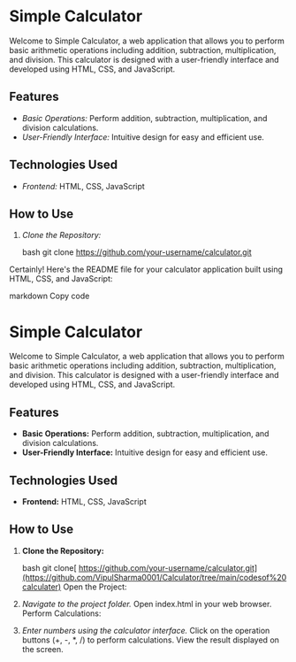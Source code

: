 # Simple Calculator

Welcome to Simple Calculator, a web application that allows you to perform basic arithmetic operations including addition, subtraction, multiplication, and division. This calculator is designed with a user-friendly interface and developed using HTML, CSS, and JavaScript.

## Features

- *Basic Operations:* Perform addition, subtraction, multiplication, and division calculations.
- *User-Friendly Interface:* Intuitive design for easy and efficient use.

## Technologies Used

- *Frontend:* HTML, CSS, JavaScript

## How to Use

1. *Clone the Repository:*

   bash
   git clone https://github.com/your-username/calculator.git

Certainly! Here's the README file for your calculator application built using HTML, CSS, and JavaScript:

markdown
Copy code
# Simple Calculator

Welcome to Simple Calculator, a web application that allows you to perform basic arithmetic operations including addition, subtraction, multiplication, and division. This calculator is designed with a user-friendly interface and developed using HTML, CSS, and JavaScript.

## Features

- **Basic Operations:** Perform addition, subtraction, multiplication, and division calculations.
- **User-Friendly Interface:** Intuitive design for easy and efficient use.

## Technologies Used

- **Frontend:** HTML, CSS, JavaScript

## How to Use

1. **Clone the Repository:**

   bash
   git clone[ https://github.com/your-username/calculator.git](https://github.com/VipulSharma0001/Calculator/tree/main/codesof%20calculater)
Open the Project:

1. *Navigate to the project folder.*
Open index.html in your web browser.
Perform Calculations:

2. *Enter numbers using the calculator interface.*
Click on the operation buttons (+, -, *, /) to perform calculations.
View the result displayed on the screen.
